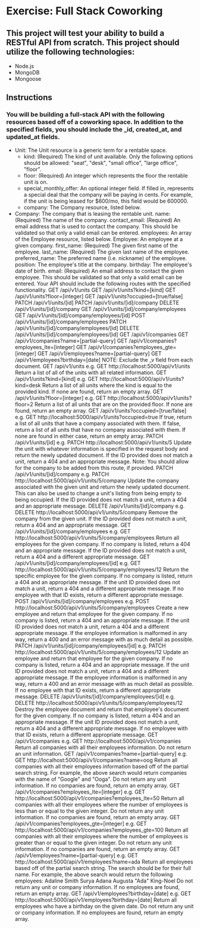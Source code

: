 # Exercise: Full Stack Coworking
## This project will test your ability to build a RESTful API from scratch. This project should utilize the following technologies:
* Node.js
* MongoDB
* Mongoose
## Instructions

### You will be building a full-stack API with the following resources based off of a coworking space. In addition to the specified fields, you should include the _id, created_at, and updated_at fields.

* Unit: The Unit resource is a generic term for a rentable space. 
  * kind: (Required) The kind of unit available. Only the following options should be allowed: "seat", "desk", "small office", "large office", "floor".
  * floor: (Required) An integer which represents the floor the rentable unit is on.
  * special_monthly_offer: An optional integer field. If filled in, represents a special deal that the company will be paying in cents. For example, if the unit is being leased for $600/mo, this field would be 600000.
  * company: The Company resource, listed below.
* Company: The company that is leasing the rentable unit. 
name: (Required) The name of the company.
contact_email: (Required) An email address that is used to contact the company. This should be validated so that only a valid email can be entered.
employees: An array of the Employee resource, listed below.
Employee: An employee at a given company. 
first_name: (Required) The given first name of the employee.
last_name: (Required) The given last name of the employee.
preferred_name: The preferred name (i.e. nickname) of the employee.
position: The employee's title at the company.
birthday: The employee's date of birth.
email: (Required) An email address to contact the given employee. This should be validated so that only a valid email can be entered.
Your API should include the following routes with the specified functionality.
 GET /api/v1/units
 GET /api/v1/units?kind=[kind]
 GET /api/v1/units?floor=[integer]
 GET /api/v1/units?occupied=[true/false]
 PATCH /api/v1/units/[id]
 PATCH /api/v1/units/[id]/company
 DELETE /api/v1/units/[id]/company
 GET /api/v1/units/[id]/company/employees
 GET /api/v1/units/[id]/company/employees/[id]
 POST /api/v1/units/[id]/company/employees
 PATCH /api/v1/units/[id]/company/employees/[id]
 DELETE /api/v1/units/[id]/company/employees/[id]
 GET /api/v1/companies
 GET /api/v1/companies?name=[partial-query]
 GET /api/v1/companies?employees_lte=[integer]
 GET /api/v1/companies?employees_gte=[integer]
 GET /api/v1/employees?name=[partial-query]
 GET /api/v1/employees?birthday=[date]
NOTE: Exclude the _v field from each document.
GET /api/v1/units
e.g. GET http://localhost:5000/api/v1/units
Return a list of all of the units with all related information.
GET /api/v1/units?kind=[kind]
e.g. GET http://localhost:5000/api/v1/units?kind=desk
Return a list of all units where the kind is equal to the provided kind. If none are found, return an empty array.
GET /api/v1/units?floor=[integer]
e.g. GET http://localhost:5000/api/v1/units?floor=2
Return a list of all units that are on the provided floor. If none are found, return an empty array.
GET /api/v1/units?occupied=[true/false]
e.g. GET http://localhost:5000/api/v1/units?occupied=true
If true, return a list of all units that have a company associated with them. If false, return a list of all units that have no company associated with them. If none are found in either case, return an empty array.
PATCH /api/v1/units/[id]
e.g. PATCH http://localhost:5000/api/v1/units/5
Update the unit with whatever information is specified in the request body and return the newly updated document. If the ID provided does not match a unit, return a 404 and an appropriate message. Note: You should allow for the company to be added from this route, if provided.
PATCH /api/v1/units/[id]/company
e.g. PATCH http://localhost:5000/api/v1/units/5/company
Update the company associated with the given unit and return the newly updated document. This can also be used to change a unit's listing from being empty to being occupied. If the ID provided does not match a unit, return a 404 and an appropriate message.
DELETE /api/v1/units/[id]/company
e.g. DELETE http://localhost:5000/api/v1/units/5/company
Remove the company from the given unit. If the ID provided does not match a unit, return a 404 and an appropriate message.
GET /api/v1/units/[id]/company/employees
e.g. GET http://localhost:5000/api/v1/units/5/company/employees
Return all employees for the given company. If no company is listed, return a 404 and an appropriate message. If the ID provided does not match a unit, return a 404 and a different appropriate message.
GET /api/v1/units/[id]/company/employees/[id]
e.g. GET http://localhost:5000/api/v1/units/5/company/employees/12
Return the specific employee for the given company. If no company is listed, return a 404 and an appropriate message. If the unit ID provided does not match a unit, return a 404 and a different appropriate message. If no employee with that ID exists, return a different appropriate message.
POST /api/v1/units/[id]/company/employees
e.g. POST http://localhost:5000/api/v1/units/5/company/employees
Create a new employee and return that employee for the given company. If no company is listed, return a 404 and an appropriate message. If the unit ID provided does not match a unit, return a 404 and a different appropriate message. If the employee information is malformed in any way, return a 400 and an error message with as much detail as possible.
PATCH /api/v1/units/[id]/company/employees/[id]
e.g. PATCH http://localhost:5000/api/v1/units/5/company/employees/12
Update an employee and return that employee for the given company. If no company is listed, return a 404 and an appropriate message. If the unit ID provided does not match a unit, return a 404 and a different appropriate message. If the employee information is malformed in any way, return a 400 and an error message with as much detail as possible. If no employee with that ID exists, return a different appropriate message.
DELETE /api/v1/units/[id]/company/employees/[id]
e.g. DELETE http://localhost:5000/api/v1/units/5/company/employees/12
Destroy the employee document and return that employee's document for the given company. If no company is listed, return a 404 and an appropriate message. If the unit ID provided does not match a unit, return a 404 and a different appropriate message. If no employee with that ID exists, return a different appropriate message.
GET /api/v1/companies
e.g. GET http://localhost:5000/api/v1/companies
Return all companies with all their employees information. Do not return an unit information.
GET /api/v1/companies?name=[partial-query]
e.g. GET http://localhost:5000/api/v1/companies?name=oog
Return all companies with all their employees information based off of the partial search string. For example, the above search would return companies with the name of "Google" and "Ooga". Do not return any unit information. If no companies are found, return an empty array.
GET /api/v1/companies?employees_lte=[integer]
e.g. GET http://localhost:5000/api/v1/companies?employees_lte=50
Return all companies with all their employees where the number of employees is less than or equal to the given integer. Do not return any unit information. If no companies are found, return an empty array.
GET /api/v1/companies?employees_gte=[integer]
e.g. GET http://localhost:5000/api/v1/companies?employees_gte=100
Return all companies with all their employees where the number of employees is greater than or equal to the given integer. Do not return any unit information. If no companies are found, return an empty array.
GET /api/v1/employees?name=[partial-query]
e.g. GET http://localhost:5000/api/v1/employees?name=ada
Return all employees based off of the partial search string. The search should be for their full name. For example, the above search would return the following employees:
Adaline Smith
Surya Adana
Augusta "Ada" King-Noel
Do not return any unit or company information. If no employees are found, return an empty array.
GET /api/v1/employees?birthday=[date]
e.g. GET http://localhost:5000/api/v1/employees?birthday=[date]
Return all employees who have a birthday on the given date. Do not return any unit or company information. If no employees are found, return an empty array.